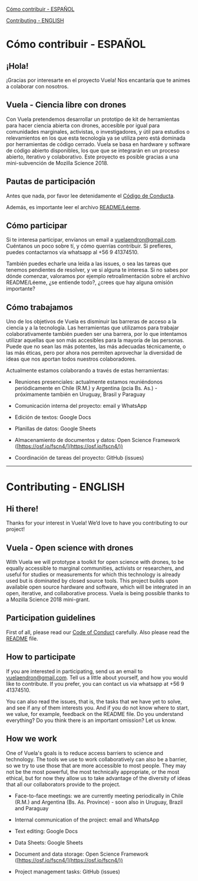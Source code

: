 [Cómo contribuir - ESPAÑOL](https://github.com/vuelaendron/vuela/blob/master/CONTRIBUTING.md#c%C3%B3mo-contribuir---espa%C3%91ol)

[Contributing - ENGLISH](https://github.com/vuelaendron/vuela/blob/master/CONTRIBUTING.md#contributing---english)

# Cómo contribuir - ESPAÑOL

## ¡Hola! 

¡Gracias por interesarte en el proyecto Vuela! Nos encantaría que te animes a colaborar con nosotros. 

## Vuela - Ciencia libre con drones

Con Vuela pretendemos desarrollar un prototipo de kit de herramientas para hacer ciencia abierta con drones, accesible por igual para comunidades marginales, activistas, o investigadores, y útil para estudios o relevamientos en los que esta tecnología ya se utiliza pero está dominada por herramientas de código cerrado. Vuela se basa en hardware y software de código abierto disponibles, los que que se integrarán en un proceso abierto, iterativo y colaborativo. Este proyecto es posible gracias a una mini-subvención de Mozilla Science 2018.

## Pautas de participación

Antes que nada, por favor lee detenidamente el [Código de Conducta](https://github.com/vuelaendron/vuela/blob/master/CODE_OF_CONDUCT.md#c%C3%B3digo-de-conducta-de-vuela---espa%C3%91ol).

Además, es importante leer el archivo [README/Léeme](https://github.com/vuelaendron/vuela/blob/master/README.md). 

## Cómo participar

Si te interesa participar, envíanos un email a [vuelaendron@gmail.com](mailto:vuelaendron@gmail.com). Cuéntanos un poco sobre tí, y cómo querrías contribuir. Si prefieres, puedes contactarnos vía whatsapp al +56 9 41374510.

También puedes echarle una leída a las issues, o sea las tareas que tenemos pendientes de resolver, y ve si alguna te interesa. Si no sabes por dónde comenzar, valoramos por ejemplo retroalimentación sobre el archivo README/Léeme, ¿se entiende todo?, ¿crees que hay alguna omisión importante? 

## Cómo trabajamos

Uno de los objetivos de Vuela es disminuir las barreras de acceso a la ciencia y a la tecnología. Las herramientas que utilizamos para trabajar colaborativamente también pueden ser una barrera, por lo que intentamos utilizar aquellas que son más accesibles para la mayoría de las personas. Puede que no sean las más potentes, las más adecuadas técnicamente, o las más éticas, pero por ahora  nos permiten aprovechar la diversidad de ideas que nos aportan todos nuestros colaboradores.

Actualmente estamos colaborando a través de estas herramientas:

* Reuniones presenciales: actualmente estamos reuniéndonos periódicamente en Chile (R.M.) y Argentina (pcia Bs. As.) - próximamente también en Uruguay, Brasil y Paraguay

* Comunicación interna del proyecto: email y WhatsApp

* Edición de textos: Google Docs

* Planillas de datos: Google Sheets

* Almacenamiento de documentos y datos: Open Science Framework ([https://osf.io/fscn4/](https://osf.io/fscn4/))

* Coordinación de tareas del proyecto: GitHub (issues)

* * *


# Contributing - ENGLISH

## Hi there! 

Thanks for your interest in Vuela! We’d love to have you contributing to our project! 

## Vuela - Open science with drones

With Vuela we will prototype a toolkit for open science with drones, to be equally accessible to marginal communities, activists or researchers, and useful for studies or measurements for which this technology is already used but is dominated by closed source tools. This project builds upon available open source hardware and software, which will be integrated in an open, iterative, and collaborative process. Vuela is being possible thanks to a Mozilla Science 2018 mini-grant.

## Participation guidelines

First of all, please read our [Code of Conduct](https://github.com/vuelaendron/vuela/blob/master/CODE_OF_CONDUCT.md#vuela-code-of-conduct---english) carefully.
Also please read the [README](https://github.com/vuelaendron/vuela/blob/master/README.md) file.

## How to participate 

If you are interested in participating, send us an email to vuelaendron@gmail.com. Tell us a little about yourself, and how you would like to contribute. If you prefer, you can contact us via whatsapp at +56 9 41374510.

You can also read the issues, that is, the tasks that we have yet to solve, and see if any of them interests you. And if you do not know where to start, we value, for example, feedback on the README file. Do you understand everything? Do you think there is an important omission? Let us know. 

## How we work 

One of Vuela's goals is to reduce access barriers to science and technology. The tools we use to work collaboratively can also be a barrier, so we try to use those that are more accessible to most people. They may not be the most powerful, the most technically appropriate, or the most ethical, but for now they allow us to take advantage of the diversity of ideas that all our collaborators provide to the project. 

* Face-to-face meetings: we are currently meeting periodically in Chile (R.M.) and Argentina (Bs. As. Province) - soon also in Uruguay, Brazil and Paraguay

* Internal communication of the project: email and WhatsApp

* Text editing: Google Docs

* Data Sheets: Google Sheets

* Document and data storage: Open Science Framework ([https://osf.io/fscn4/](https://osf.io/fscn4/))

* Project management tasks: GitHub (issues)

